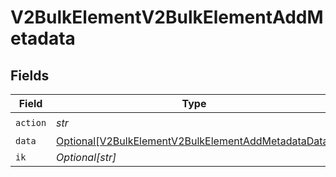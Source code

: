 # V2BulkElementV2BulkElementAddMetadata


## Fields

| Field                                                                                                                   | Type                                                                                                                    | Required                                                                                                                | Description                                                                                                             |
| ----------------------------------------------------------------------------------------------------------------------- | ----------------------------------------------------------------------------------------------------------------------- | ----------------------------------------------------------------------------------------------------------------------- | ----------------------------------------------------------------------------------------------------------------------- |
| `action`                                                                                                                | *str*                                                                                                                   | :heavy_check_mark:                                                                                                      | N/A                                                                                                                     |
| `data`                                                                                                                  | [Optional[V2BulkElementV2BulkElementAddMetadataData]](../../models/shared/v2bulkelementv2bulkelementaddmetadatadata.md) | :heavy_minus_sign:                                                                                                      | N/A                                                                                                                     |
| `ik`                                                                                                                    | *Optional[str]*                                                                                                         | :heavy_minus_sign:                                                                                                      | N/A                                                                                                                     |